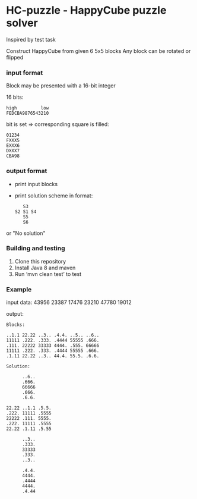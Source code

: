 # HC-puzzle - HappyCube puzzle solver  

Inspired by test task

Construct HappyCube from given 6 5x5 blocks
Any block can be rotated or flipped

### input format

Block may be presented with a 16-bit integer

16 bits:

    high         low
    FEDCBA9876543210

bit is set => corresponding square is filled:

    01234
    FXXX5
    EXXX6
    DXXX7
    CBA98

### output format

- print input blocks
- print solution scheme in format:
      
         S3
      S2 S1 S4
         S5
         S6
      
or "No solution"

### Building and testing

1. Clone this repository
2. Install Java 8 and maven
3. Run ‘mvn clean test’ to test

### Example

input data: 43956 23387 17476 23210 47780 19012

output:

    Blocks:
    
    ..1.1 22.22 ..3.. .4.4. ..5.. ..6..
    11111 .222. .333. .4444 55555 .666.
    .111. 22222 33333 4444. .555. 66666
    11111 .222. .333. .4444 55555 .666.
    .1.11 22.22 ..3.. 44.4. 55.5. .6.6.
    
    Solution:
    
          ..6..
          .666.
          66666
          .666.
          .6.6.
    
    22.22 ..1.1 .5.5.
    .222. 11111 .5555
    22222 .111. 5555.
    .222. 11111 .5555
    22.22 .1.11 .5.55
    
          ..3..
          .333.
          33333
          .333.
          ..3..
    
          .4.4.
          4444.
          .4444
          4444.
          .4.44
    
    